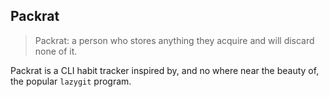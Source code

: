 
## Packrat

> Packrat: a person who stores anything they acquire and will discard none of it.

Packrat is a CLI habit tracker inspired by, and no where near the beauty of, the popular `lazygit` program.



